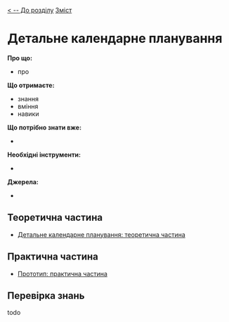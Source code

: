 [< -- До розділу](../README.md)         [Зміст](../../contents.md)

# Детальне календарне планування

**Про що:**

- про 

**Що отримаєте:**

- знання 
- вміння 
- навики 

**Що потрібно знати вже:**

- 

**Необхідні інструменти:**

- 

**Джерела:** 

- 

## Теоретична частина

- [Детальне календарне планування: теоретична частина](teor.md)

## Практична частина

- [Прототип: практична частина](lab.md)

## Перевірка знань

todo